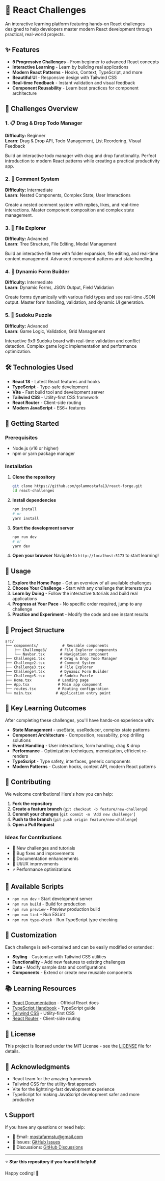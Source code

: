 # 🚀 React Challenges

An interactive learning platform featuring hands-on React challenges designed to help developers master modern React development through practical, real-world projects.

## ✨ Features

- **5 Progressive Challenges** - From beginner to advanced React concepts
- **Interactive Learning** - Learn by building real applications
- **Modern React Patterns** - Hooks, Context, TypeScript, and more
- **Beautiful UI** - Responsive design with Tailwind CSS
- **Real-time Feedback** - Instant validation and visual feedback
- **Component Reusability** - Learn best practices for component architecture

## 🎯 Challenges Overview

### 1. 📋 Drag & Drop Todo Manager

**Difficulty:** Beginner  
**Learn:** Drag & Drop API, Todo Management, List Reordering, Visual Feedback

Build an interactive todo manager with drag and drop functionality. Perfect introduction to modern React patterns while creating a practical productivity app.

### 2. 💬 Comment System

**Difficulty:** Intermediate  
**Learn:** Nested Components, Complex State, User Interactions

Create a nested comment system with replies, likes, and real-time interactions. Master component composition and complex state management.

### 3. 📁 File Explorer

**Difficulty:** Advanced  
**Learn:** Tree Structure, File Editing, Modal Management

Build an interactive file tree with folder expansion, file editing, and real-time content management. Advanced component patterns and state handling.

### 4. 📝 Dynamic Form Builder

**Difficulty:** Intermediate  
**Learn:** Dynamic Forms, JSON Output, Field Validation

Create forms dynamically with various field types and see real-time JSON output. Master form handling, validation, and dynamic UI generation.

### 5. 🧩 Sudoku Puzzle

**Difficulty:** Advanced  
**Learn:** Game Logic, Validation, Grid Management

Interactive 9x9 Sudoku board with real-time validation and conflict detection. Complex game logic implementation and performance optimization.

## 🛠️ Technologies Used

- **React 18** - Latest React features and hooks
- **TypeScript** - Type-safe development
- **Vite** - Fast build tool and development server
- **Tailwind CSS** - Utility-first CSS framework
- **React Router** - Client-side routing
- **Modern JavaScript** - ES6+ features

## 🚀 Getting Started

### Prerequisites

- Node.js (v16 or higher)
- npm or yarn package manager

### Installation

1. **Clone the repository**

   ```bash
   git clone https://github.com/golammostafa13/react-forge.git
   cd react-challenges
   ```

2. **Install dependencies**

   ```bash
   npm install
   # or
   yarn install
   ```

3. **Start the development server**

   ```bash
   npm run dev
   # or
   yarn dev
   ```

4. **Open your browser**
   Navigate to `http://localhost:5173` to start learning!

## 📖 Usage

1. **Explore the Home Page** - Get an overview of all available challenges
2. **Choose Your Challenge** - Start with any challenge that interests you
3. **Learn by Doing** - Follow the interactive tutorials and build real applications
4. **Progress at Your Pace** - No specific order required, jump to any challenge
5. **Practice and Experiment** - Modify the code and see instant results

## 🎨 Project Structure

```
src/
├── components/           # Reusable components
│   ├── Challenge3/      # File Explorer components
│   └── Navbar.tsx       # Navigation component
├── Challenge1.tsx       # Drag & Drop Todo Manager
├── Challenge2.tsx       # Comment System
├── Challenge3.tsx       # File Explorer
├── Challenge4.tsx       # Dynamic Form Builder
├── Challenge5.tsx       # Sudoku Puzzle
├── Home.tsx            # Landing page
├── App.tsx             # Main app component
├── routes.tsx          # Routing configuration
└── main.tsx           # Application entry point
```

## 🌟 Key Learning Outcomes

After completing these challenges, you'll have hands-on experience with:

- **State Management** - useState, useReducer, complex state patterns
- **Component Architecture** - Composition, reusability, prop drilling solutions
- **Event Handling** - User interactions, form handling, drag & drop
- **Performance** - Optimization techniques, memoization, efficient re-renders
- **TypeScript** - Type safety, interfaces, generic components
- **Modern Patterns** - Custom hooks, context API, modern React patterns

## 🤝 Contributing

We welcome contributions! Here's how you can help:

1. **Fork the repository**
2. **Create a feature branch** (`git checkout -b feature/new-challenge`)
3. **Commit your changes** (`git commit -m 'Add new challenge'`)
4. **Push to the branch** (`git push origin feature/new-challenge`)
5. **Open a Pull Request**

### Ideas for Contributions

- 🎯 New challenges and tutorials
- 🐛 Bug fixes and improvements
- 📝 Documentation enhancements
- 🎨 UI/UX improvements
- ⚡ Performance optimizations

## 📝 Available Scripts

- `npm run dev` - Start development server
- `npm run build` - Build for production
- `npm run preview` - Preview production build
- `npm run lint` - Run ESLint
- `npm run type-check` - Run TypeScript type checking

## 🔧 Customization

Each challenge is self-contained and can be easily modified or extended:

- **Styling** - Customize with Tailwind CSS utilities
- **Functionality** - Add new features to existing challenges
- **Data** - Modify sample data and configurations
- **Components** - Extend or create new reusable components

## 📚 Learning Resources

- [React Documentation](https://react.dev/) - Official React docs
- [TypeScript Handbook](https://www.typescriptlang.org/docs/) - TypeScript guide
- [Tailwind CSS](https://tailwindcss.com/docs) - Utility-first CSS
- [React Router](https://reactrouter.com/) - Client-side routing

## 📄 License

This project is licensed under the MIT License - see the [LICENSE](LICENSE) file for details.

## 🙏 Acknowledgments

- React team for the amazing framework
- Tailwind CSS for the utility-first approach
- Vite for the lightning-fast development experience
- TypeScript for making JavaScript development safer and more productive

## 📞 Support

If you have any questions or need help:

- 📧 Email: mostafarmstu@gmail.com
- 🐛 Issues: [GitHub Issues](https://github.com/golammostafa13/react-forge/issues)
- 💬 Discussions: [GitHub Discussions](https://github.com/golammostafa13/react-forge/discussions)

---

⭐ **Star this repository if you found it helpful!**

Happy coding! 🎉
